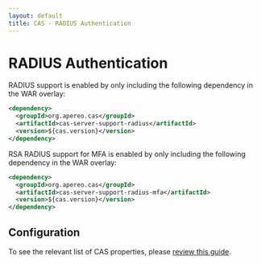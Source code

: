 ```yaml
---
layout: default
title: CAS - RADIUS Authentication
---
```


# RADIUS Authentication
RADIUS support is enabled by only including the following dependency in the WAR overlay:

```xml
<dependency>
  <groupId>org.apereo.cas</groupId>
  <artifactId>cas-server-support-radius</artifactId>
  <version>${cas.version}</version>
</dependency>
```

RSA RADIUS support for MFA is enabled by only including the following dependency in the WAR overlay:

```xml
<dependency>
  <groupId>org.apereo.cas</groupId>
  <artifactId>cas-server-support-radius-mfa</artifactId>
  <version>${cas.version}</version>
</dependency>
```

## Configuration

To see the relevant list of CAS properties, please [review this guide](Configuration-Properties.html).
